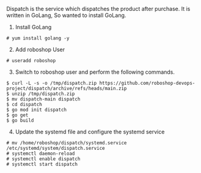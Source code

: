 Dispatch is the service which dispatches the product after purchase.
It is written in GoLang, So wanted to install GoLang.

1. Install GoLang 

```
# yum install golang -y
```

2. Add roboshop User 

```
# useradd roboshop
```

3. Switch to roboshop user and perform the following commands.

```
$ curl -L -s -o /tmp/dispatch.zip https://github.com/roboshop-devops-project/dispatch/archive/refs/heads/main.zip
$ unzip /tmp/dispatch.zip 
$ mv dispatch-main dispatch 
$ cd dispatch 
$ go mod init dispatch
$ go get 
$ go build 
```

4. Update the systemd file and configure the systemd service 

```
# mv /home/roboshop/dispatch/systemd.service /etc/systemd/system/dispatch.service
# systemctl daemon-reload
# systemctl enable dispatch 
# systemctl start dispatch
```
